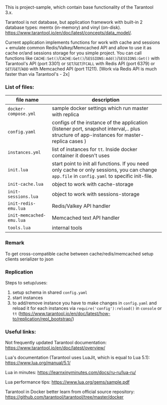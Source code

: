 This is project-sample, which contain base functionality of the Tarantool 3.x.

Tarantool is not database, but application framework with built-in 2 database types: memtx (in-memory) and vinyl (on-disk). https://www.tarantool.io/en/doc/latest/concepts/data_model/.

Current application implements functions for work with cache and sessions + emulate common Redis/Valkey/Memcached API and allow to use it as cache or/and sessions storage for you simple project. You can call functions like `CACHE:Set()`/`CACHE:Get()`/`SESSIONS:Add()`/`SESSIONS:Get()` with Tarantool's API (port 3301) or `SET`/`GET`/`FCALL` with Redis API (port 6379) or `SET`/`GET`/`ADD` with Memcached API (port 11211). [Work via Redis API is much faster than via Tarantool's - 2x]

### List of files:

| file name            | description |
| ---                  | --- |
| `docker-compose.yml` | sample docker settings which run master with replica |
| `config.yaml`        | configs of the instance of the application (listener port, snapshot interval,.. plus structure of app-instances for master-replica cases )  |
| `instances.yml`      | list of instances for `tt`. Inside docker container it doesn't uses |
| `init.lua`           | start point to init all functions. If you need only cache or only sessions, you can change `app.file` in `config.yaml` to specific init-file. |
| `init-cache.lua`     | object to work with cache-storage |
| `init-sessions.lua`  | object to work with sessions-storage  |
| `init-redis-emu.lua` | Redis/Valkey API handler |
| `init-memcached-emu.lua` | Memcached text API handler |
| `tools.lua`          | internal tools |

### Remark
To get cross-compatible cache between cache/redis/memcached setup clients serializer to json

### Replication
Steps to setup/uses:

1. setup schema in shared `config.yaml`
2. start instances
3. to add/remove instance you have to make changes in `config.yaml` and reload it for each instances via `require('config'):reload()` in `console` or `tt` (https://www.tarantool.io/en/doc/latest/how-to/replication/repl_bootstrap/)


### Useful links:
Not frequently updated Tarantool documentation:
https://www.tarantool.io/en/doc/latest/overview/

Lua's documentation (Tarantool uses LuaJit, which is equal to Lua 5.1):
https://www.lua.org/manual/5.1/

Lua in minutes:
https://learnxinyminutes.com/docs/ru-ru/lua-ru/

Lua performance tips: https://www.lua.org/gems/sample.pdf

Tarantool in Docker better learn from official source repository:
https://github.com/tarantool/tarantool/tree/master/docker
